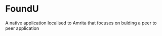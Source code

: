 # FoundU
A native application localised to Amrita that focuses on bulding a peer to peer application 
